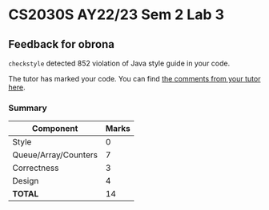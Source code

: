 # CS2030S AY22/23 Sem 2 Lab 3
## Feedback for obrona
`checkstyle` detected 852 violation of Java style guide in your code.

The tutor has marked your code. You can find [the comments from your tutor here](https://www.github.com/nus-cs2030s-2223-s2/lab3-obrona/commit/16e323d4a01106412539cccc01439bfc6fb3fb3e).
### Summary

| Component | Marks |
|-----------|-------|
| Style | 0 |
| Queue/Array/Counters | 7 |
| Correctness | 3 |
| Design | 4 |
| **TOTAL** | 14 |
